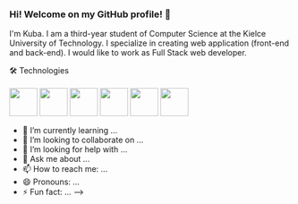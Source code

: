 ### Hi! Welcome on my GitHub profile! 👋


I'm Kuba. I am a third-year student of Computer Science at the Kielce University of Technology. I specialize in creating web application (front-end and back-end). I would like to work as Full Stack web developer.  

🛠️ Technologies </br></br>
<img src="https://user-images.githubusercontent.com/87782832/185110186-900282b0-dca7-49d8-a8a8-30de5f3837b3.png" width="50" height="50"> 
<img src="https://user-images.githubusercontent.com/87782832/185110558-93edae4e-fd6d-4ab0-afa4-73ece941bfde.png" width="50" height="50"> 
<img src="https://user-images.githubusercontent.com/87782832/185110917-7dedc34b-8b27-4d06-b987-0529ffe70d24.png" width="50" height="50"> 
<img src="https://user-images.githubusercontent.com/87782832/185111467-f94b4bdf-b5fa-482a-9a05-18e351d65f65.png" width="50" height="50"> 
<img src="https://user-images.githubusercontent.com/87782832/185110917-7dedc34b-8b27-4d06-b987-0529ffe70d24.png" width="50" height="50"> 
<img src="https://user-images.githubusercontent.com/87782832/185112302-690913ff-3a72-4d34-8f72-09668d2b2d44.png" width="50" height="50"> 






- 🌱 I’m currently learning ...
- 👯 I’m looking to collaborate on ...
- 🤔 I’m looking for help with ...
- 💬 Ask me about ...
- 📫 How to reach me: ...
- 😄 Pronouns: ...
- ⚡ Fun fact: ...
-->
